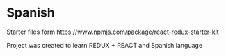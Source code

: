 # Spanish

Starter files form https://www.npmjs.com/package/react-redux-starter-kit


Project was created to learn REDUX + REACT and Spanish language